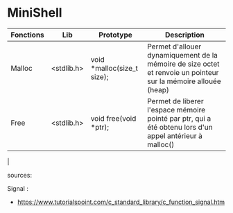 # MiniShell

| Fonctions | Lib | Prototype       | Description |
|-----------|-----|-----------------|-------------|
| Malloc    | <stdlib.h> | void *malloc(size_t size); | Permet d'allouer dynamiquement de la mémoire de size octet et renvoie un pointeur sur la mémoire allouée (heap) |
| Free      | <stdlib.h> | void free(void *ptr);      | Permet de liberer l'espace mémoire pointé par ptr, qui a été obtenu lors d'un appel antérieur à malloc() |
|

sources:

Signal :

- https://www.tutorialspoint.com/c_standard_library/c_function_signal.htm
